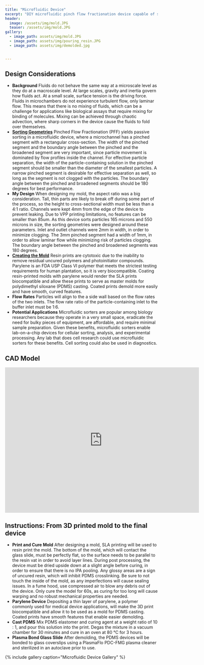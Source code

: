 ```yaml
---
title: "Microfluidic Device"
excerpt: "DIY microfluidic pinch flow fractionation device capable of sorting 165 micron and 550 micron particles"
header:
  image: /assets/img/mold.JPG
  teaser: /assets/img/mold.JPG
gallery:
  - image_path: assets/img/mold.JPG
  - image_path: assets/img/pouring_resin.JPG
  - image_path: assets/img/demolded.jpg

   
---
```


## Design Considerations

* **Background** Fluids do not behave the same way at a microscale level as they do at a macroscale level. At large scales, gravity and inertia govern how fluids act. At a small scale, surface tension is the driving force. Fluids in microchambers do not experience turbulent flow, only laminar flow. This means that there is no mixing of fluids, which can be a challenge for applications like biological assays that require mixing for binding of molecules. Mixing can be achieved through chaotic advection, where sharp corners in the device cause the fluids to fold over themselves.
* **[Sorting Geometries](https://pubs.acs.org/doi/10.1021/ac049863r)** Pinched Flow Fractionation (PFF) yields passive sorting in a microfluidic device, where a microchannel has a pinched segment with a rectangular cross-section. The width of the pinched segment and the boundary angle between the pinched and the broadened segment are very important, since particle movement is dominated by flow profiles inside the channel. For effective particle separation, the width of the particle-containing solution in the pinched segment should be smaller than the diameter of the smallest particles. A narrow pinched segment is desirable for effective separation as well, so long as the segment is not clogged with the particles. The boundary angle between the pinched and broadened segments should be 180 degrees for best performance.
* **My Design** When designing my mold, the aspect ratio was a big consideration. Tall, thin parts are likely to break off during some part of the process, so the height to cross-sectional width must be less than a 4:1 ratio. Channels were kept 4mm from the edge of the device to prevent leaking. Due to VPP printing limitations, no features can be smaller than 85um. As this device sorts particles 165 microns and 550 microns in size, the sorting geometries were designed around these parameters. Inlet and outlet channels were 2mm in width, in order to minimize clogging. The 3mm pinched segment had a width of 1mm, in order to allow laminar flow while minimizing risk of particles clogging. The boundary angle between the pinched and broadened segments was 180 degrees.
* **[Creating the Mold](https://pubs.rsc.org/en/content/articlelanding/2021/lc/d1lc00744k)** Resin prints are cytotoxic due to the inability to remove residual uncured polymers and photoinitiator compounds. Parylene is an FDA USP Class VI polymer that meets the strictest testing requirements for human plantation, so it is very biocompatible. Coating resin-printed molds with parylene would render the SLA prints biocompatible and allow these prints to serve as master molds for polydimethyl siloxane (PDMS) casting. Coated prints demold more easily and have smooth, curved features.
* **Flow Rates** Particles will align to the a side wall based on the flow rates of the two inlets. The flow rate ratio of the particle-containing inlet to the buffer inlet must be 1:6.
* **Potential Applications** Microfluidic sorters are popular among biology researchers because they operate in a very small space, eradicate the need for bulky pieces of equipment, are affordable, and require minimal sample preparation. Given these benefits, microfluidic sorters enable lab-on-a-chip devices for cellular sorting, analysis, and experimental processing. Any lab that does cell research could use microfluidic sorters for these benefits. Cell sorting could also be used in diagnostics. 


## CAD Model
<iframe src="https://vanderbilt643.autodesk360.com/shares/public/SH286ddQT78850c0d8a407be4bb008a65e9e?mode=embed" width="640" height="480" allowfullscreen="true" webkitallowfullscreen="true" mozallowfullscreen="true"  frameborder="0"></iframe>


## Instructions: From 3D printed mold to the final device
* **Print and Cure Mold** After designing a mold, SLA printing will be used to resin print the mold. The bottom of the mold, which will contact the glass slide, must be perfectly flat, so the surface needs to be parallel to the resin vat in order to avoid layer lines. During post processing, the device must be dried upside down at a slight angle before curing, in order to ensure that there is no IPA pooling. Any glossy areas are a sign of uncured resin, which will inhibit PDMS crosslinking. Be sure to not touch the inside of the mold, as any imperfections will cause sealing issues. In a fume hood, use compressed air to blow any debris out of the device. Only cure the model for 60s, as curing for too long will cause warping and no robust mechanical properties are needed.
* **Parylene Device** Depositing a thin layer of parylene, a polymer commonly used for medical device applications, will make the 3D print biocompatible and allow it to be used as a mold for PDMS casting. Coated prints have smooth features that enable easier demolding.
* **Cast PDMS** Mix PDMS elastomer and curing agent at a weight ratio of 10 : 1, and pour this solution into the print. Degas the mixture in a vacuum chamber for 30 minutes and cure in an oven at 80 °C for 3 hours.
* **Plasma Bond Glass Slide** After demolding, the PDMS devices will be bonded to glass coverslips using a PlasmaFlo PDC-FMG plasma cleaner and sterilized in an autoclave prior to use.


{% include gallery caption="Microfluidic Device Gallery" %}

